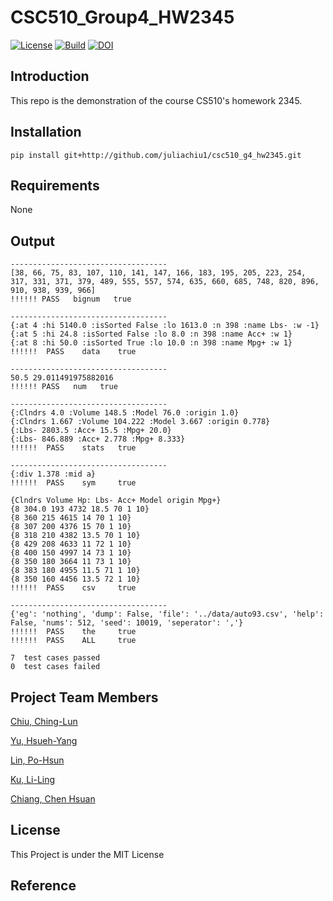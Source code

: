 # CSC510_Group4_HW2345
<a href="https://github.com/juliachiu1/csc510_g4_hw2345/blob/main/LICENSE"><img 
alt="License" src="https://img.shields.io/badge/license-MIT-green"></a>
[![Build](https://github.com/juliachiu1/csc510_g4_hw2345/actions/workflows/test.yml/badge.svg?branch=juliachiu1-patch-2)](https://github.com/juliachiu1/csc510_g4_hw2345/actions/workflows/test.yml)
[![DOI](https://zenodo.org/badge/532101884.svg)](https://zenodo.org/badge/latestdoi/532101884)

## Introduction
This repo is the demonstration of the course CS510's homework 2345.

## Installation
```
pip install git+http://github.com/juliachiu1/csc510_g4_hw2345.git
```
## Requirements
None

## Output
```
-----------------------------------
[38, 66, 75, 83, 107, 110, 141, 147, 166, 183, 195, 205, 223, 254, 317, 331, 371, 379, 489, 555, 557, 574, 635, 660, 685, 748, 820, 896, 910, 938, 939, 966]
!!!!!! PASS   bignum   true
 
-----------------------------------
{:at 4 :hi 5140.0 :isSorted False :lo 1613.0 :n 398 :name Lbs- :w -1}
{:at 5 :hi 24.8 :isSorted False :lo 8.0 :n 398 :name Acc+ :w 1}
{:at 8 :hi 50.0 :isSorted True :lo 10.0 :n 398 :name Mpg+ :w 1}
!!!!!!  PASS    data    true

-----------------------------------
50.5 29.011491975882016
!!!!!! PASS   num   true
 
-----------------------------------
{:Clndrs 4.0 :Volume 148.5 :Model 76.0 :origin 1.0}
{:Clndrs 1.667 :Volume 104.222 :Model 3.667 :origin 0.778}
{:Lbs- 2803.5 :Acc+ 15.5 :Mpg+ 20.0}
{:Lbs- 846.889 :Acc+ 2.778 :Mpg+ 8.333}
!!!!!!  PASS    stats   true

-----------------------------------
{:div 1.378 :mid a}
!!!!!!  PASS    sym     true

{Clndrs Volume Hp: Lbs- Acc+ Model origin Mpg+}
{8 304.0 193 4732 18.5 70 1 10}
{8 360 215 4615 14 70 1 10}
{8 307 200 4376 15 70 1 10}
{8 318 210 4382 13.5 70 1 10}
{8 429 208 4633 11 72 1 10}
{8 400 150 4997 14 73 1 10}
{8 350 180 3664 11 73 1 10}
{8 383 180 4955 11.5 71 1 10}
{8 350 160 4456 13.5 72 1 10}
!!!!!!  PASS    csv     true

-----------------------------------
{'eg': 'nothing', 'dump': False, 'file': '../data/auto93.csv', 'help': False, 'nums': 512, 'seed': 10019, 'seperator': ','}
!!!!!!  PASS    the     true
!!!!!!  PASS    ALL     true

7  test cases passed
0  test cases failed
```

## Project Team Members
[Chiu, Ching-Lun](https://github.com/juliachiu1)

[Yu, Hsueh-Yang](https://github.com/Hsueh-YANG)

[Lin, Po-Hsun](https://github.com/123standup)

[Ku, Li-Ling](https://github.com/Chloe-Ku)

[Chiang, Chen Hsuan](https://github.com/jackson910210)

## License
This Project is under the MIT License

## Reference

